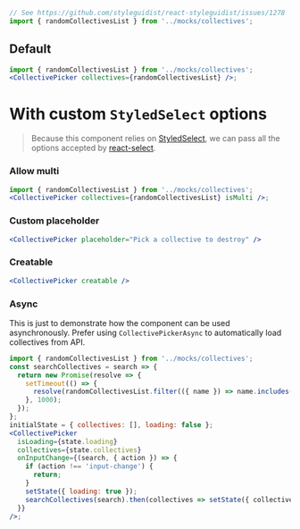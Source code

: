 ```jsx noeditor
// See https://github.com/styleguidist/react-styleguidist/issues/1278
import { randomCollectivesList } from '../mocks/collectives';
```

## Default

```jsx
import { randomCollectivesList } from '../mocks/collectives';
<CollectivePicker collectives={randomCollectivesList} />;
```

# With custom `StyledSelect` options

> Because this component relies on [StyledSelect](#!/StyledSelect), we can pass all the options
> accepted by [react-select](https://react-select.com/props).

### Allow multi

```jsx
import { randomCollectivesList } from '../mocks/collectives';
<CollectivePicker collectives={randomCollectivesList} isMulti />;
```

### Custom placeholder

```jsx
<CollectivePicker placeholder="Pick a collective to destroy" />
```

### Creatable

```jsx
<CollectivePicker creatable />
```

### Async

This is just to demonstrate how the component can be used asynchronously. Prefer
using `CollectivePickerAsync` to automatically load collectives from API.

```jsx
import { randomCollectivesList } from '../mocks/collectives';
const searchCollectives = search => {
  return new Promise(resolve => {
    setTimeout(() => {
      resolve(randomCollectivesList.filter(({ name }) => name.includes(search)));
    }, 1000);
  });
};
initialState = { collectives: [], loading: false };
<CollectivePicker
  isLoading={state.loading}
  collectives={state.collectives}
  onInputChange={(search, { action }) => {
    if (action !== 'input-change') {
      return;
    }
    setState({ loading: true });
    searchCollectives(search).then(collectives => setState({ collectives, loading: false }));
  }}
/>;
```

